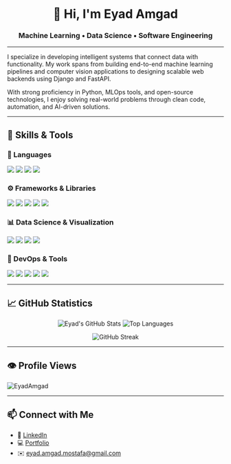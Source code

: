 <p align="center">
  <h1 align="center">👋 Hi, I'm Eyad Amgad</h1>
  <h3 align="center"><strong>Machine Learning</strong> • <strong>Data Science</strong> • <strong>Software Engineering</strong></h3>
</p>

---

I specialize in developing intelligent systems that connect data with functionality. My work spans from building end-to-end machine learning pipelines and computer vision applications to designing scalable web backends using Django and FastAPI.

With strong proficiency in Python, MLOps tools, and open-source technologies, I enjoy solving real-world problems through clean code, automation, and AI-driven solutions.

---

## 🚀 Skills & Tools

### 🧠 Languages
<p>
  <img src="https://img.shields.io/badge/Python-%2314354C.svg?style=for-the-badge&logo=python&logoColor=white" />
  <img src="https://img.shields.io/badge/C%2B%2B-%2300599C.svg?style=for-the-badge&logo=c%2B%2B&logoColor=white" />
  <img src="https://img.shields.io/badge/JavaScript-%23F7DF1E.svg?style=for-the-badge&logo=javascript&logoColor=black" />
  <img src="https://img.shields.io/badge/SQL-%234479A1.svg?style=for-the-badge&logo=mysql&logoColor=white" />
</p>

### ⚙️ Frameworks & Libraries
<p>
  <img src="https://img.shields.io/badge/Django-%23092E20.svg?style=for-the-badge&logo=django&logoColor=white" />
  <img src="https://img.shields.io/badge/FastAPI-%23009688.svg?style=for-the-badge&logo=fastapi&logoColor=white" />
  <img src="https://img.shields.io/badge/Streamlit-%23FF4B4B.svg?style=for-the-badge&logo=streamlit&logoColor=white" />
  <img src="https://img.shields.io/badge/PyTorch-%23EE4C2C.svg?style=for-the-badge&logo=pytorch&logoColor=white" />
  <img src="https://img.shields.io/badge/TensorFlow-%23FF6F00.svg?style=for-the-badge&logo=tensorflow&logoColor=white" />
</p>

### 📊 Data Science & Visualization
<p>
  <img src="https://img.shields.io/badge/Pandas-%23150458.svg?style=for-the-badge&logo=pandas&logoColor=white" />
  <img src="https://img.shields.io/badge/Numpy-%23013243.svg?style=for-the-badge&logo=numpy&logoColor=white" />
  <img src="https://img.shields.io/badge/Matplotlib-%23011557C.svg?style=for-the-badge&logo=matplotlib&logoColor=white" />
  <img src="https://img.shields.io/badge/Seaborn-%232D3F73.svg?style=for-the-badge&logoColor=white" />
</p>

### 🔧 DevOps & Tools
<p>
  <img src="https://img.shields.io/badge/Git-%23F05032.svg?style=for-the-badge&logo=git&logoColor=white" />
  <img src="https://img.shields.io/badge/GitHub-%23181717.svg?style=for-the-badge&logo=github&logoColor=white" />
  <img src="https://img.shields.io/badge/Docker-%232496ED.svg?style=for-the-badge&logo=docker&logoColor=white" />
  <img src="https://img.shields.io/badge/Linux-%23FCC624.svg?style=for-the-badge&logo=linux&logoColor=black" />
  <img src="https://img.shields.io/badge/VSCode-%23007ACC.svg?style=for-the-badge&logo=visual-studio-code&logoColor=white" />
</p>

---

## 📈 GitHub Statistics

<p align="center">
  <img src="https://github-readme-stats.vercel.app/api?username=EyadAmgad&show_icons=true&theme=radical" alt="Eyad's GitHub Stats"/>
  <img src="https://github-readme-stats.vercel.app/api/top-langs/?username=EyadAmgad&layout=compact&theme=radical" alt="Top Languages"/>
</p>

<p align="center">
  <img src="https://github-readme-streak-stats.herokuapp.com?user=EyadAmgad&theme=radical&date_format=M%20j%5B%2C%20Y%5D" alt="GitHub Streak"/>
</p>

---

## 👁️ Profile Views

<p align="left">
  <img src="https://komarev.com/ghpvc/?username=EyadAmgad&style=flat-square&color=blue" alt="EyadAmgad"/>
</p>

---

## 📫 Connect with Me

- 💼 [LinkedIn](https://linkedin.com/in/eyadeng)
- 💻 [Portfolio](https://eyadeng.github.io)
- ✉️ eyad.amgad.mostafa@gmail.com

